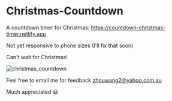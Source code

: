 # Christmas-Countdown

A countdown timer for Christmas: https://countdown-christmas-timer.netlify.app

Not yet responsive to phone sizes (I'll fix that soon)

Can't wait for Christmas!

![christmas_countdown](https://user-images.githubusercontent.com/12404982/147153147-a6481343-b7c1-453e-9a09-ecf4a742cceb.JPG)

Feel free to email me for feedback zhouwang2@yahoo.com.au

Much appreciated 😃
